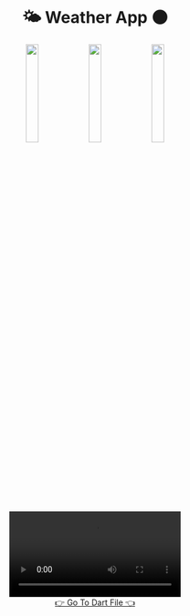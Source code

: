 <h1 align="center">🌤️ Weather App 🌑 </h1>
<div align="center">
  <img src="https://github.com/user-attachments/assets/93566098-1359-4060-9b86-5ae503c6bc73" width=21%,height=35%,>
   <img src="https://github.com/user-attachments/assets/98a3ecd9-9368-4a19-809b-d05600fc4e4b" width=21%,height=35%,>
   <img src="https://github.com/user-attachments/assets/0047fc71-8ca1-4833-bec7-dcb5cdbd99fd" width=21%,height=35%,>
</div>

<div align="center">


  <video src="https://github.com/user-attachments/assets/a1ab77c5-af20-4822-a9df-0953aa36d57d">
</div>




<div align = "center">
<a  href="https://github.com/harshdusane2103/sky_skipper_app/tree/master/lib">👉 Go To Dart File 👈</a>
</div>






